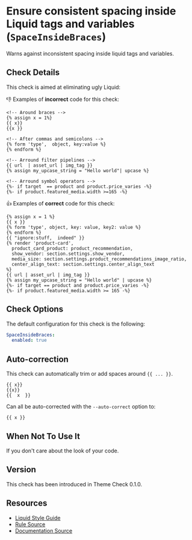 # Ensure consistent spacing inside Liquid tags and variables (`SpaceInsideBraces`)

Warns against inconsistent spacing inside liquid tags and variables.

## Check Details

This check is aimed at eliminating ugly Liquid:

:-1: Examples of **incorrect** code for this check:

```liquid
<!-- Around braces -->
{% assign x = 1%}
{{ x}}
{{x }}

<!-- After commas and semicolons -->
{% form 'type',  object, key:value %}
{% endform %}

<!-- Arround filter pipelines -->
{{ url  | asset_url | img_tag }}
{% assign my_upcase_string = "Hello world"| upcase %}

<!-- Arround symbol operators -->
{%- if target  == product and product.price_varies -%}
{%- if product.featured_media.width >=165 -%}
```

:+1: Examples of **correct** code for this check:

```liquid
{% assign x = 1 %}
{{ x }}
{% form 'type', object, key: value, key2: value %}
{% endform %}
{{ "ignore:stuff,  indeed" }}
{% render 'product-card',
  product_card_product: product_recommendation,
  show_vendor: section.settings.show_vendor,
  media_size: section.settings.product_recommendations_image_ratio,
  center_align_text: section.settings.center_align_text
%}
{{ url | asset_url | img_tag }}
{% assign my_upcase_string = "Hello world" | upcase %}
{%- if target == product and product.price_varies -%}
{%- if product.featured_media.width >= 165 -%}
```

## Check Options

The default configuration for this check is the following:

```yaml
SpaceInsideBraces:
  enabled: true
```

## Auto-correction

This check can automatically trim or add spaces around `{{ ... }}`.

```liquid
{{ x}}
{{x}}
{{  x  }}
```

Can all be auto-corrected with the `--auto-correct` option to:

```liquid
{{ x }}
```

## When Not To Use It

If you don't care about the look of your code.

## Version

This check has been introduced in Theme Check 0.1.0.

## Resources

- [Liquid Style Guide][styleguide]
- [Rule Source][codesource]
- [Documentation Source][docsource]

[styleguide]: https://github.com/Shopify/liquid-style-guide
[codesource]: /lib/theme_check/checks/space_inside_braces.rb
[docsource]: /docs/checks/space_inside_braces.md

